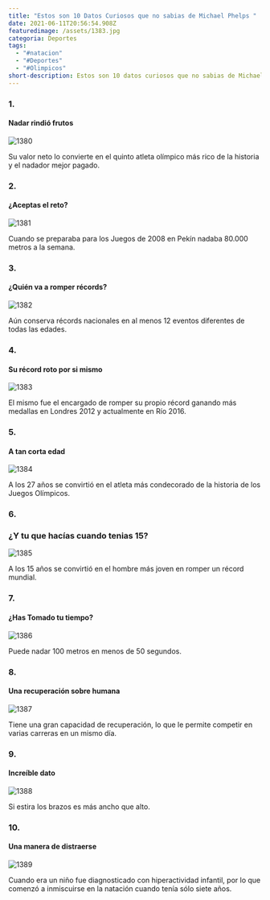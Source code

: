 ```yaml
---
title: "Estos son 10 Datos Curiosos que no sabias de Michael Phelps "
date: 2021-06-11T20:56:54.908Z
featuredimage: /assets/1383.jpg
categoria: Deportes
tags:
  - "#natacion"
  - "#Deportes"
  - "#Olimpicos"
short-description: Estos son 10 datos curiosos que no sabias de Michael Phelps
---
```

### 1.

#### Nadar rindió frutos 

![1380](/assets/1380.jpeg "1380")

Su valor neto lo convierte en el quinto atleta olímpico más rico de la historia y el nadador mejor pagado.

### 2.

#### ¿Aceptas el reto?

![1381](/assets/1381.jpg "1381")

Cuando se preparaba para los Juegos de 2008 en Pekín nadaba 80.000 metros a la semana.

### 3.

#### ¿Quién va a romper récords?

![1382](/assets/1382.jpg "1382")

Aún conserva récords nacionales en al menos 12 eventos diferentes de todas las edades.

### 4.

#### Su récord roto por si mismo 

![1383](/assets/1383.jpg "1383")

El mismo fue el encargado de romper su propio récord ganando más medallas en Londres 2012 y actualmente en Río 2016.

### 5.

#### A tan corta edad 

![1384](/assets/1384.jpg "1384")

A los 27 años se convirtió en el atleta más condecorado de la historia de los Juegos Olímpicos.

### 6.

### ¿Y tu que hacías cuando tenias 15?

![1385](/assets/1385.png "1385")

A los 15 años se convirtió en el hombre más joven en romper un récord mundial.

### 7.

#### ¿Has Tomado tu tiempo?

![1386](/assets/1386.jpg "1386")

Puede nadar 100 metros en menos de 50 segundos.

### 8.

#### Una recuperación sobre humana 

![1387](/assets/1387.jpg "1387")

Tiene una gran capacidad de recuperación, lo que le permite competir en varias carreras en un mismo día.

### 9.

#### Increíble dato

![1388](/assets/1388.jpg "1388")

Si estira los brazos es más ancho que alto.

### 10.

#### Una manera de distraerse 

![1389](/assets/1389.jpg "1389")

Cuando era un niño fue diagnosticado con hiperactividad infantil, por lo que comenzó a inmiscuirse en la natación cuando tenía sólo siete años.